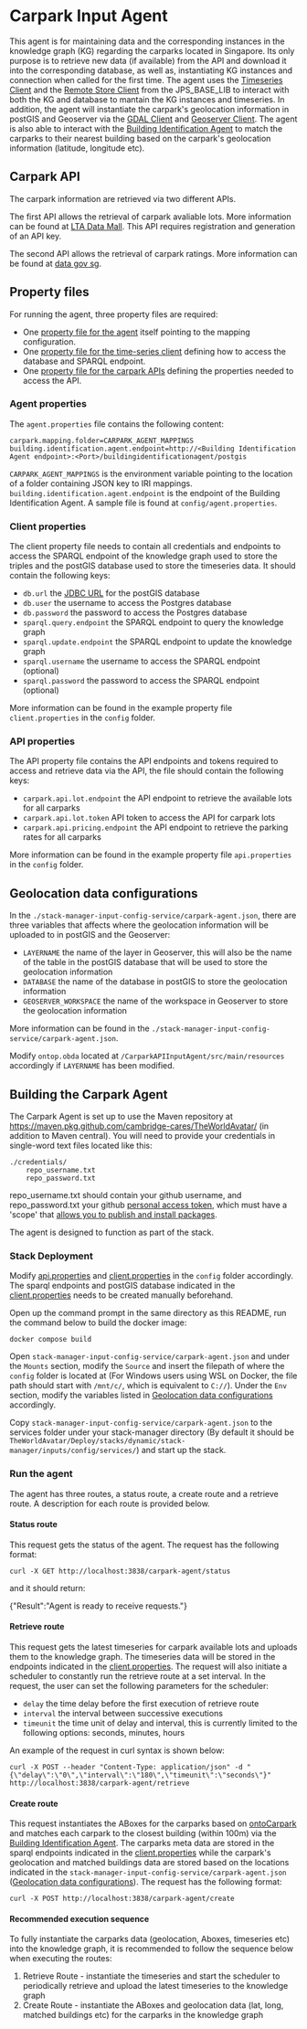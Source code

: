 # Carpark Input Agent

This agent is for maintaining data and the corresponding instances in the knowledge graph (KG) regarding the carparks located in Singapore. Its only purpose is to retrieve new data (if available) from the API and download it into 
the corresponding database, as well as, instantiating KG instances and connection when called for the first time. The 
agent uses the [Timeseries Client](https://github.com/TheWorldAvatar/baselib/tree/main/src/main/java/uk/ac/cam/cares/jps/base/timeseries) and the [Remote Store Client](https://github.com/TheWorldAvatar/baselib/tree/main/src/main/java/uk/ac/cam/cares/jps/base/query/RemoteStoreClient.java)
from the JPS_BASE_LIB to interact with both the KG and database to mantain the KG instances and timeseries. In addition, the agent will instantiate the carpark's geolocation information in postGIS and Geoserver via the [GDAL Client](https://github.com/TheWorldAvatar/stack/tree/main/stack-clients/src/main/java/com/cmclinnovations/stack/clients/gdal/GDALClient.java) and [Geoserver Client](https://github.com/TheWorldAvatar/stack/tree/main/stack-clients/src/main/java/com/cmclinnovations/stack/clients/geoserver/GeoServerClient.java). The agent is also able to interact with the [Building Identification Agent](https://github.com/cambridge-cares/TheWorldAvatar/tree/main/Agents/BuildingIdentificationAgent) to match the carparks to their nearest building based on the carpark's geolocation information (latitude, longitude etc).

## Carpark API
The carpark information are retrieved via two different APIs.

The first API allows the retrieval of carpark avaliable lots. More information can be found at [LTA Data Mall](https://datamall.lta.gov.sg/content/datamall/en/dynamic-data.html). This API requires registration and generation of an API key.

The second API allows the retrieval of carpark ratings. More information can be found at [data gov sg](https://beta.data.gov.sg/collections/325/view).

## Property files
For running the agent, three property files are required:
- One [property file for the agent](#agent-properties) itself pointing to the mapping configuration.
- One [property file for the time-series client](#client-properties) defining how to access the database and SPARQL endpoint.
- One [property file for the carpark APIs](#api-properties) defining the properties needed to access the API.

### Agent properties
The `agent.properties` file contains the following content:
```
carpark.mapping.folder=CARPARK_AGENT_MAPPINGS
building.identification.agent.endpoint=http://<Building Identification Agent endpoint>:<Port>/buildingidentificationagent/postgis
```
`CARPARK_AGENT_MAPPINGS` is the environment variable pointing to the location of a folder containing JSON key to IRI mappings. 
`building.identification.agent.endpoint` is the endpoint of the Building Identification Agent.
A sample file is found at `config/agent.properties`. 

### Client properties
The client property file needs to contain all credentials and endpoints to access the SPARQL endpoint of the knowledge graph used to store the triples and the postGIS database used to store the timeseries data. It should contain the following keys:
- `db.url` the [JDBC URL](https://www.postgresql.org/docs/7.4/jdbc-use.html) for the postGIS database
- `db.user` the username to access the Postgres database
- `db.password` the password to access the Postgres database
- `sparql.query.endpoint` the SPARQL endpoint to query the knowledge graph
- `sparql.update.endpoint` the SPARQL endpoint to update the knowledge graph
- `sparql.username` the username to access the SPARQL endpoint (optional)
- `sparql.password` the password to access the SPARQL endpoint (optional)

More information can be found in the example property file `client.properties` in the `config` folder.

### API properties
The API property file contains the API endpoints and tokens required to access and retrieve data via the API, the file should contain the following keys:
- `carpark.api.lot.endpoint` the API endpoint to retrieve the available lots for all carparks
- `carpark.api.lot.token` API token to access the API for carpark lots
- `carpark.api.pricing.endpoint` the API endpoint to retrieve the parking rates for all carparks

More information can be found in the example property file `api.properties` in the `config` folder.

## Geolocation data configurations
In the `./stack-manager-input-config-service/carpark-agent.json`, there are three variables that affects where the geolocation information will be uploaded to in postGIS and the Geoserver:
- `LAYERNAME` the name of the layer in Geoserver, this will also be the name of the table in the postGIS database that will be used to store the geolocation information
- `DATABASE` the name of the database in postGIS to store the geolocation information
- `GEOSERVER_WORKSPACE` the name of the workspace in Geoserver to store the geolocation information

More information can be found in the `./stack-manager-input-config-service/carpark-agent.json`.

Modify `ontop.obda` located at `/CarparkAPIInputAgent/src/main/resources` accordingly if `LAYERNAME` has been modified.

## Building the Carpark Agent
The Carpark Agent is set up to use the Maven repository at https://maven.pkg.github.com/cambridge-cares/TheWorldAvatar/ (in addition to Maven central). You will need to provide your credentials in single-word text files located like this:
```
./credentials/
    repo_username.txt
    repo_password.txt
```
repo_username.txt should contain your github username, and repo_password.txt your github [personal access token](https://docs.github.com/en/github/authenticating-to-github/creating-a-personal-access-token),
which must have a 'scope' that [allows you to publish and install packages](https://docs.github.com/en/packages/working-with-a-github-packages-registry/working-with-the-apache-maven-registry#authenticating-to-github-packages).

The agent is designed to function as part of the stack.

### Stack Deployment

Modify [api.properties](#api-properties) and [client.properties](#client-properties) in the `config` folder accordingly. The sparql endpoints and postGIS database indicated in the [client.properties](#client-properties) needs to be created manually beforehand. 

Open up the command prompt in the same directory as this README, run the command below to build the docker image:
```
docker compose build
```
Open `stack-manager-input-config-service/carpark-agent.json` and under the `Mounts` section, modify the `Source` and insert the filepath of where the `config` folder is located at (For Windows users using WSL on Docker, the file path should start with `/mnt/c/`, which is equivalent to `C://`). Under the `Env` section, modify the variables listed in [Geolocation data configurations](#geolocation-data-configurations) accordingly.

Copy `stack-manager-input-config-service/carpark-agent.json` to the services folder under your stack-manager directory (By default it should be `TheWorldAvatar/Deploy/stacks/dynamic/stack-manager/inputs/config/services/`) and start up the stack.

### Run the agent

The agent has three routes, a status route, a create route and a retrieve route. A description for each route is provided below.

#### Status route

This request gets the status of the agent. The request has the following format:
```
curl -X GET http://localhost:3838/carpark-agent/status
```
and it should return:

{"Result":"Agent is ready to receive requests."}

#### Retrieve route

This request gets the latest timeseries for carpark available lots and uploads them to the knowledge graph. The timeseries data will be stored in the endpoints indicated in the [client.properties](#client-properties). The request will also initiate a scheduler to constantly run the retrieve route at a set interval. In the request, the user can set the following parameters for the scheduler:
- `delay` the time delay before the first execution of retrieve route
- `interval` the interval between successive executions 
- `timeunit` the time unit of delay and interval, this is currently limited to the following options: seconds, minutes, hours 

An example of the request in curl syntax is shown below:
```
curl -X POST --header "Content-Type: application/json" -d "{\"delay\":\"0\",\"interval\":\"180\",\"timeunit\":\"seconds\"}" http://localhost:3838/carpark-agent/retrieve
```

#### Create route
This request instantiates the ABoxes for the carparks based on [ontoCarpark](https://github.com/TheWorldAvatar/ontology/tree/main/ontology/ontocarpark/OntoCarpark.owl) and matches each carpark to the closest building (within 100m) via the [Building Identification Agent](https://github.com/cambridge-cares/TheWorldAvatar/tree/main/Agents/BuildingIdentificationAgent). The carparks meta data are stored in the sparql endpoints indicated in the [client.properties](#client-properties) while the carpark's geolocation and matched buildings data are stored based on the locations indicated in the `stack-manager-input-config-service/carpark-agent.json` ([Geolocation data configurations](#geolocation-data-configurations)). The request has the following format:
```
curl -X POST http://localhost:3838/carpark-agent/create
```

#### Recommended execution sequence
To fully instantiate the carparks data (geolocation, Aboxes, timeseries etc) into the knowledge graph, it is recommended to follow the sequence below when executing the routes:
1) Retrieve Route - instantiate the timeseries and start the scheduler to periodically retrieve and upload the latest timeseries to the knowledge graph
2) Create Route - instantiate the ABoxes and geolocation data (lat, long, matched buildings etc) for the carparks in the knowledge graph